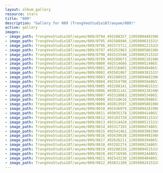 ```yaml
---
layout: album_gallery
resource: stars
title: "009"
description: "Gallery for 009 (TrongVeoStudio187/aoyem/009)"
active: gallery
images:
- image_path: TrongVeoStudio187/aoyem/009/0794_493288357_1205989448198660_147805319665971604_n.jpg
- image_path: TrongVeoStudio187/aoyem/009/0795_492588946_1205989631531975_3187864366630351260_n.jpg
- image_path: TrongVeoStudio187/aoyem/009/0796_492573711_1205989221532016_8848209954963047526_n.jpg
- image_path: TrongVeoStudio187/aoyem/009/0797_493252963_1205989588198646_4624307407618804232_n.jpg
- image_path: TrongVeoStudio187/aoyem/009/0798_493315548_1205989251532013_365361517548244306_n.jpg
- image_path: TrongVeoStudio187/aoyem/009/0799_493289673_1205989218198683_440170950628222730_n.jpg
- image_path: TrongVeoStudio187/aoyem/009/0800_492514666_1205989514865320_2561899712281623810_n.jpg
- image_path: TrongVeoStudio187/aoyem/009/0801_493316065_1205989494865322_7419301094024525027_n.jpg
- image_path: TrongVeoStudio187/aoyem/009/0802_493501067_1205989391531999_4052744534071446939_n.jpg
- image_path: TrongVeoStudio187/aoyem/009/0803_493288935_1205989468198658_2668781810464863329_n.jpg
- image_path: TrongVeoStudio187/aoyem/009/0804_492554798_1205989504865321_344809506554847150_n.jpg
- image_path: TrongVeoStudio187/aoyem/009/0805_493288141_1205989401531998_6049074796685222753_n.jpg
- image_path: TrongVeoStudio187/aoyem/009/0806_493831141_1205989238198681_7988237270575426808_n.jpg
- image_path: TrongVeoStudio187/aoyem/009/0807_493318083_1205989534865318_2156654586413705290_n.jpg
- image_path: TrongVeoStudio187/aoyem/009/0808_493318616_1205989294865342_6253564059985670409_n.jpg
- image_path: TrongVeoStudio187/aoyem/009/0809_492813597_1205989508198654_8328751746508393549_n.jpg
- image_path: TrongVeoStudio187/aoyem/009/0810_492436079_1205989428198662_2321009990870463135_n.jpg
- image_path: TrongVeoStudio187/aoyem/009/0811_493035178_1205989414865330_5952831991175102288_n.jpg
- image_path: TrongVeoStudio187/aoyem/009/0812_493103720_1205989411531997_183528461604365268_n.jpg
- image_path: TrongVeoStudio187/aoyem/009/0813_493314420_1205989511531987_7719326453620958037_n.jpg
- image_path: TrongVeoStudio187/aoyem/009/0814_493317193_1205989474865324_6608570825344513239_n.jpg
- image_path: TrongVeoStudio187/aoyem/009/0815_492541461_1205989398198665_7336115478806569429_n.jpg
- image_path: TrongVeoStudio187/aoyem/009/0816_493439638_1205989498198655_2569573573397894271_n.jpg
- image_path: TrongVeoStudio187/aoyem/009/0817_492626211_1205989394865332_7279442511657352396_n.jpg
- image_path: TrongVeoStudio187/aoyem/009/0818_493292274_1205989234865348_1466367712135093919_n.jpg
- image_path: TrongVeoStudio187/aoyem/009/0819_493288328_1205989451531993_968478851150490751_n.jpg
- image_path: TrongVeoStudio187/aoyem/009/0820_492716596_1205989244865347_6447580620551104199_n.jpg
- image_path: TrongVeoStudio187/aoyem/009/0821_492543230_1205989404865331_4674223957353670416_n.jpg
- image_path: TrongVeoStudio187/aoyem/009/0822_493831180_1205989241532014_9020298485774287255_n.jpg
---
```

